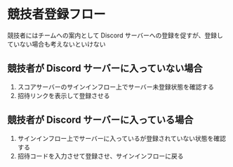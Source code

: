 # 競技者登録フロー

競技者にはチームへの案内として Discord サーバーへの登録を促すが、登録していない場合も考えないといけない

## 競技者が Discord サーバーに入っていない場合

1. スコアサーバーのサインインフロー上でサーバー未登録状態を確認する
2. 招待リンクを表示して登録させる

## 競技者が Discord サーバーに入っている場合

1. サインインフロー上でサーバーに入っているが登録されていない状態を確認する
2. 招待コードを入力させて登録させ、サインインフローに戻る